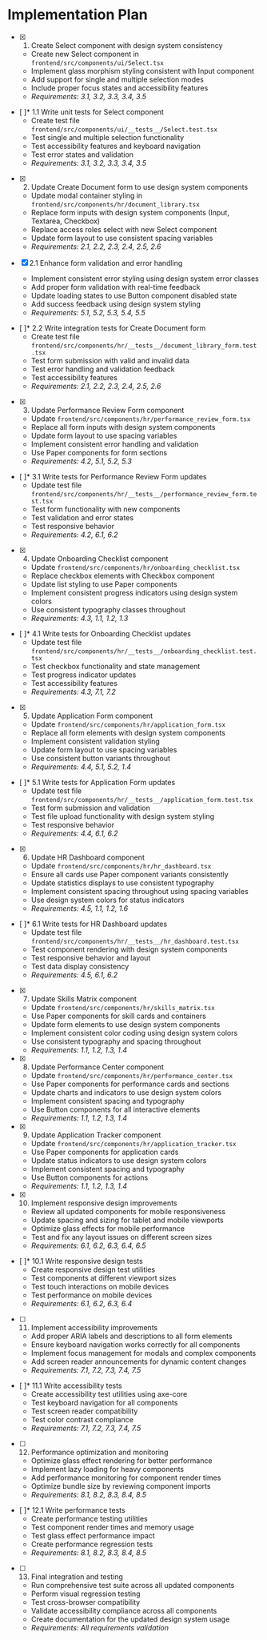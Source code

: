 # Implementation Plan

- [x] 1. Create Select component with design system consistency
  - Create new Select component in `frontend/src/components/ui/Select.tsx`
  - Implement glass morphism styling consistent with Input component
  - Add support for single and multiple selection modes
  - Include proper focus states and accessibility features
  - _Requirements: 3.1, 3.2, 3.3, 3.4, 3.5_

- [ ]* 1.1 Write unit tests for Select component
  - Create test file `frontend/src/components/ui/__tests__/Select.test.tsx`
  - Test single and multiple selection functionality
  - Test accessibility features and keyboard navigation
  - Test error states and validation
  - _Requirements: 3.1, 3.2, 3.3, 3.4, 3.5_

- [x] 2. Update Create Document form to use design system components
  - Update modal container styling in `frontend/src/components/hr/document_library.tsx`
  - Replace form inputs with design system components (Input, Textarea, Checkbox)
  - Replace access roles select with new Select component
  - Update form layout to use consistent spacing variables
  - _Requirements: 2.1, 2.2, 2.3, 2.4, 2.5, 2.6_

- [x] 2.1 Enhance form validation and error handling
  - Implement consistent error styling using design system error classes
  - Add proper form validation with real-time feedback
  - Update loading states to use Button component disabled state
  - Add success feedback using design system styling
  - _Requirements: 5.1, 5.2, 5.3, 5.4, 5.5_

- [ ]* 2.2 Write integration tests for Create Document form
  - Create test file `frontend/src/components/hr/__tests__/document_library_form.test.tsx`
  - Test form submission with valid and invalid data
  - Test error handling and validation feedback
  - Test accessibility features
  - _Requirements: 2.1, 2.2, 2.3, 2.4, 2.5, 2.6_

- [x] 3. Update Performance Review Form component
  - Update `frontend/src/components/hr/performance_review_form.tsx`
  - Replace all form inputs with design system components
  - Update form layout to use spacing variables
  - Implement consistent error handling and validation
  - Use Paper components for form sections
  - _Requirements: 4.2, 5.1, 5.2, 5.3_

- [ ]* 3.1 Write tests for Performance Review Form updates
  - Update test file `frontend/src/components/hr/__tests__/performance_review_form.test.tsx`
  - Test form functionality with new components
  - Test validation and error states
  - Test responsive behavior
  - _Requirements: 4.2, 6.1, 6.2_

- [x] 4. Update Onboarding Checklist component
  - Update `frontend/src/components/hr/onboarding_checklist.tsx`
  - Replace checkbox elements with Checkbox component
  - Update list styling to use Paper components
  - Implement consistent progress indicators using design system colors
  - Use consistent typography classes throughout
  - _Requirements: 4.3, 1.1, 1.2, 1.3_

- [ ]* 4.1 Write tests for Onboarding Checklist updates
  - Update test file `frontend/src/components/hr/__tests__/onboarding_checklist.test.tsx`
  - Test checkbox functionality and state management
  - Test progress indicator updates
  - Test accessibility features
  - _Requirements: 4.3, 7.1, 7.2_

- [x] 5. Update Application Form component
  - Update `frontend/src/components/hr/application_form.tsx`
  - Replace all form elements with design system components
  - Implement consistent validation styling
  - Update form layout to use spacing variables
  - Use consistent button variants throughout
  - _Requirements: 4.4, 5.1, 5.2, 1.4_

- [ ]* 5.1 Write tests for Application Form updates
  - Update test file `frontend/src/components/hr/__tests__/application_form.test.tsx`
  - Test form submission and validation
  - Test file upload functionality with design system styling
  - Test responsive behavior
  - _Requirements: 4.4, 6.1, 6.2_

- [x] 6. Update HR Dashboard component
  - Update `frontend/src/components/hr/hr_dashboard.tsx`
  - Ensure all cards use Paper component variants consistently
  - Update statistics displays to use consistent typography
  - Implement consistent spacing throughout using spacing variables
  - Use design system colors for status indicators
  - _Requirements: 4.5, 1.1, 1.2, 1.6_

- [ ]* 6.1 Write tests for HR Dashboard updates
  - Update test file `frontend/src/components/hr/__tests__/hr_dashboard.test.tsx`
  - Test component rendering with design system components
  - Test responsive behavior and layout
  - Test data display consistency
  - _Requirements: 4.5, 6.1, 6.2_

- [x] 7. Update Skills Matrix component
  - Update `frontend/src/components/hr/skills_matrix.tsx`
  - Use Paper components for skill cards and containers
  - Update form elements to use design system components
  - Implement consistent color coding using design system colors
  - Use consistent typography and spacing throughout
  - _Requirements: 1.1, 1.2, 1.3, 1.4_

- [x] 8. Update Performance Center component
  - Update `frontend/src/components/hr/performance_center.tsx`
  - Use Paper components for performance cards and sections
  - Update charts and indicators to use design system colors
  - Implement consistent spacing and typography
  - Use Button components for all interactive elements
  - _Requirements: 1.1, 1.2, 1.3, 1.4_

- [x] 9. Update Application Tracker component
  - Update `frontend/src/components/hr/application_tracker.tsx`
  - Use Paper components for application cards
  - Update status indicators to use design system colors
  - Implement consistent spacing and typography
  - Use Button components for actions
  - _Requirements: 1.1, 1.2, 1.3, 1.4_

- [x] 10. Implement responsive design improvements
  - Review all updated components for mobile responsiveness
  - Update spacing and sizing for tablet and mobile viewports
  - Optimize glass effects for mobile performance
  - Test and fix any layout issues on different screen sizes
  - _Requirements: 6.1, 6.2, 6.3, 6.4, 6.5_

- [ ]* 10.1 Write responsive design tests
  - Create responsive design test utilities
  - Test components at different viewport sizes
  - Test touch interactions on mobile devices
  - Test performance on mobile devices
  - _Requirements: 6.1, 6.2, 6.3, 6.4_

- [ ] 11. Implement accessibility improvements
  - Add proper ARIA labels and descriptions to all form elements
  - Ensure keyboard navigation works correctly for all components
  - Implement focus management for modals and complex components
  - Add screen reader announcements for dynamic content changes
  - _Requirements: 7.1, 7.2, 7.3, 7.4, 7.5_

- [ ]* 11.1 Write accessibility tests
  - Create accessibility test utilities using axe-core
  - Test keyboard navigation for all components
  - Test screen reader compatibility
  - Test color contrast compliance
  - _Requirements: 7.1, 7.2, 7.3, 7.4, 7.5_

- [ ] 12. Performance optimization and monitoring
  - Optimize glass effect rendering for better performance
  - Implement lazy loading for heavy components
  - Add performance monitoring for component render times
  - Optimize bundle size by reviewing component imports
  - _Requirements: 8.1, 8.2, 8.3, 8.4, 8.5_

- [ ]* 12.1 Write performance tests
  - Create performance testing utilities
  - Test component render times and memory usage
  - Test glass effect performance impact
  - Create performance regression tests
  - _Requirements: 8.1, 8.2, 8.3, 8.4, 8.5_

- [ ] 13. Final integration and testing
  - Run comprehensive test suite across all updated components
  - Perform visual regression testing
  - Test cross-browser compatibility
  - Validate accessibility compliance across all components
  - Create documentation for the updated design system usage
  - _Requirements: All requirements validation_